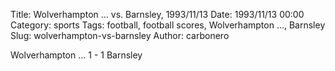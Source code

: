 Title: Wolverhampton … vs. Barnsley, 1993/11/13
Date: 1993/11/13 00:00
Category: sports
Tags: football, football scores, Wolverhampton …, Barnsley
Slug: wolverhampton-vs-barnsley
Author: carbonero


Wolverhampton … 1 - 1 Barnsley
